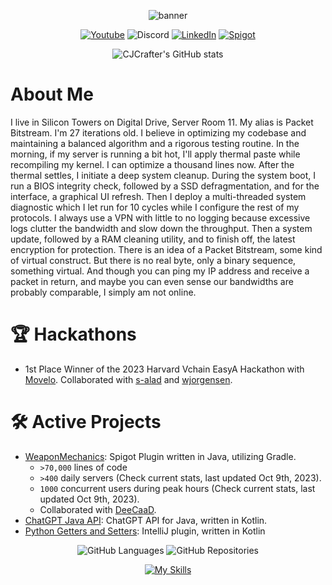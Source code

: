 <div align="center">

  ![banner](https://user-images.githubusercontent.com/43940682/220188521-fe06da61-92af-47dd-ba74-b4cde661c48f.png)

  [![Youtube](https://img.shields.io/badge/YouTube-FF0000?style=for-the-badge&logo=youtube&logoColor=white)](https://www.youtube.com/channel/UC8KH0aOumN--3Mzjs2k2kcw)
  ![Discord](https://img.shields.io/badge/CJCrafter-d?style=for-the-badge&label=&logo=discord&logoColor=ffffff&color=7389D8&labelColor=6A7EC2)
  [![LinkedIn](https://img.shields.io/badge/LinkedIn-0077B5?style=for-the-badge&logo=linkedin&logoColor=white)](https://www.linkedin.com/in/collin-barber-14489524a/)
  [![Spigot](https://img.shields.io/badge/-Spigot-orange?style=for-the-badge&logo=data%3Aimage%2Fx-icon%3Bbase64%2CAAABAAEAEBAQAAAAAAAoAQAAFgAAACgAAAAQAAAAIAAAAAEABAAAAAAAgAAAAAAAAAAAAAAAEAAAAAAAAAAAAAAAAND%2FAOhGOgA%2F6OIAAAAAAAAAAAAAAAAAAAAAAAAAAAAAAAAAAAAAAAAAAAAAAAAAAAAAAAAAAAAAAAAAAAAAAAAAAiAAAAAAAAACIAAAAAAAAAIgAAAAAAAAAAAAAAAAAAABEAAAAzMQABEQAAARMzEBERARERETMxERAAAAARMzEAAAAAAAETMwAAAAAAABEwAAAAAAAAERAAAAAAAAABAAAAAAAAAAEAAAAAAAAAAAAAAAAAAAAAAAAAD%2F%2BQAA%2F%2FkAAP%2F5AAD%2F8AAA%2BDAAAPAgAAAAAAAAAAEAAAADAADwDwAA%2FB8AAPwfAAD8HwAA%2Fj8AAP4%2FAADwBwAA)](https://www.spigotmc.org/members/447051/)

  ![CJCrafter's GitHub stats](https://github-readme-stats.vercel.app/api?username=CJCrafter&theme=dark&show_icons=true&include_all_commits=true)
</div>


# About Me

I live in Silicon Towers on Digital Drive, Server Room 11. My alias is Packet Bitstream. I'm 27 iterations old. I believe in optimizing my codebase and maintaining a balanced algorithm and a rigorous testing routine. In the morning, if my server is running a bit hot, I'll apply thermal paste while recompiling my kernel. I can optimize a thousand lines now. After the thermal settles, I initiate a deep system cleanup. During the system boot, I run a BIOS integrity check, followed by a SSD defragmentation, and for the interface, a graphical UI refresh. Then I deploy a multi-threaded system diagnostic which I let run for 10 cycles while I configure the rest of my protocols. I always use a VPN with little to no logging because excessive logs clutter the bandwidth and slow down the throughput. Then a system update, followed by a RAM cleaning utility, and to finish off, the latest encryption for protection. There is an idea of a Packet Bitstream, some kind of virtual construct. But there is no real byte, only a binary sequence, something virtual. And though you can ping my IP address and receive a packet in return, and maybe you can even sense our bandwidths are probably comparable, I simply am not online.

# 🏆 Hackathons

* 1st Place Winner of the 2023 Harvard Vchain EasyA Hackathon with [Movelo](https://github.com/s-alad/movelo). Collaborated with [s-alad](https://github.com/s-alad) and [wjorgensen](https://github.com/wjorgensen).

# 🛠 Active Projects
* [WeaponMechanics](https://github.com/WeaponMechanics): Spigot Plugin written in Java, utilizing Gradle. 
  * `>70,000` lines of code
  * `>400` daily servers (Check current stats, last updated Oct 9th, 2023).
  * `1000` concurrent users during peak hours (Check current stats, last updated Oct 9th, 2023).
  * Collaborated with [DeeCaaD](https://github.com/DeeCaaD/).
* [ChatGPT Java API](https://github.com/CJCrafter/ChatGPT-Java-API): ChatGPT API for Java, written in Kotlin.
* [Python Getters and Setters](https://github.com/CJCrafter/PythonGettersAndSetters): IntelliJ plugin, written in Kotlin

  
  
<div align="center">
  
  ![GitHub Languages](https://api.githubtrends.io/user/svg/CJCrafter/langs?time_range=one_year&theme=dark)
  ![GitHub Repositories](https://api.githubtrends.io/user/svg/CJCrafter/repos?time_range=one_year&theme=dark)

  [![My Skills](https://skillicons.dev/icons?i=java,py,kotlin,unity,cs,cpp,git,gradle,intellij)](https://skillicons.dev)
</div>
